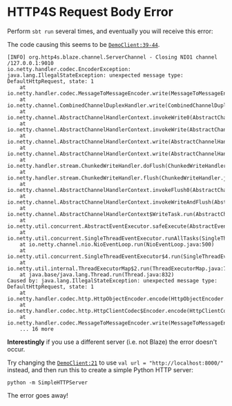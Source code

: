 # HTTP4S Request Body Error

Perform `sbt run` several times, and eventually you will receive this error:

The code causing this seems to be [`DemoClient:39-44`](src/main/scala/example/DemoClient.scala#L39-L44).

```
[INFO] org.http4s.blaze.channel.ServerChannel - Closing NIO1 channel /127.0.0.1:9010
io.netty.handler.codec.EncoderException: java.lang.IllegalStateException: unexpected message type: DefaultHttpRequest, state: 1
	at io.netty.handler.codec.MessageToMessageEncoder.write(MessageToMessageEncoder.java:107)
	at io.netty.channel.CombinedChannelDuplexHandler.write(CombinedChannelDuplexHandler.java:346)
	at io.netty.channel.AbstractChannelHandlerContext.invokeWrite0(AbstractChannelHandlerContext.java:715)
	at io.netty.channel.AbstractChannelHandlerContext.invokeWrite(AbstractChannelHandlerContext.java:707)
	at io.netty.channel.AbstractChannelHandlerContext.write(AbstractChannelHandlerContext.java:790)
	at io.netty.channel.AbstractChannelHandlerContext.write(AbstractChannelHandlerContext.java:700)
	at io.netty.handler.stream.ChunkedWriteHandler.doFlush(ChunkedWriteHandler.java:332)
	at io.netty.handler.stream.ChunkedWriteHandler.flush(ChunkedWriteHandler.java:133)
	at io.netty.channel.AbstractChannelHandlerContext.invokeFlush0(AbstractChannelHandlerContext.java:748)
	at io.netty.channel.AbstractChannelHandlerContext.invokeWriteAndFlush(AbstractChannelHandlerContext.java:763)
	at io.netty.channel.AbstractChannelHandlerContext$WriteTask.run(AbstractChannelHandlerContext.java:1089)
	at io.netty.util.concurrent.AbstractEventExecutor.safeExecute(AbstractEventExecutor.java:164)
	at io.netty.util.concurrent.SingleThreadEventExecutor.runAllTasks(SingleThreadEventExecutor.java:472)
	at io.netty.channel.nio.NioEventLoop.run(NioEventLoop.java:500)
	at io.netty.util.concurrent.SingleThreadEventExecutor$4.run(SingleThreadEventExecutor.java:989)
	at io.netty.util.internal.ThreadExecutorMap$2.run(ThreadExecutorMap.java:74)
	at java.base/java.lang.Thread.run(Thread.java:832)
Caused by: java.lang.IllegalStateException: unexpected message type: DefaultHttpRequest, state: 1
	at io.netty.handler.codec.http.HttpObjectEncoder.encode(HttpObjectEncoder.java:86)
	at io.netty.handler.codec.http.HttpClientCodec$Encoder.encode(HttpClientCodec.java:167)
	at io.netty.handler.codec.MessageToMessageEncoder.write(MessageToMessageEncoder.java:89)
	... 16 more
```

**Interestingly** if you use a different server (i.e. not Blaze) the error doesn't occur.
 
Try changing the [`DemoClient:21`](src/main/scala/example/DemoClient.scala#L21) to use `val url = "http://localhost:8000/"` instead, and then run this to create a simple Python HTTP server:

```
python -m SimpleHTTPServer
```

The error goes away!